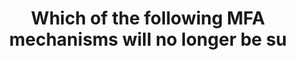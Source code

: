 ---
layout: all-exams
title: "Which of the following MFA mechanisms will no longer be su"
blurb: "According to Amazon, SMS MFA support will soon be discontinued."
quid: 81
---